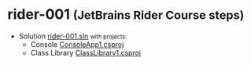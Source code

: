 # rider-001 <small>(JetBrains Rider Course steps)</small>

- Solution [rider-001.sln](rider-001.sln) <small>with projects:</small>
  - Console [ConsoleApp1.csproj](ConsoleApp1/ConsoleApp1.csproj)
  - Class Library [ClassLibrary1.csproj](ClassLibrary1/ClassLibrary1.csproj)
